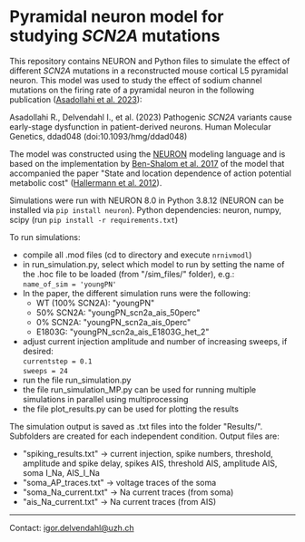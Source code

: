 # Pyramidal neuron model for studying ***SCN2A*** mutations

This repository contains NEURON and Python files to simulate the effect of 
different *SCN2A* mutations in a reconstructed mouse cortical L5 pyramidal neuron. This model was used to study the effect of sodium channel mutations on the firing rate of a pyramidal neuron in the following publication ([Asadollahi et al. 2023](https://doi.org/10.1093/hmg/ddad048)): 

Asadollahi R., Delvendahl I., et al. (2023) Pathogenic *SCN2A* variants cause early-stage dysfunction in patient-derived neurons. Human Molecular Genetics, ddad048 (doi:10.1093/hmg/ddad048)

The model was constructed using the [NEURON](https://neuron.yale.edu/) modeling language and is based on the implementation by 
[Ben-Shalom et al. 2017](http://dx.doi.org/10.1016/j.biopsych.2017.01.009) 
of the model that accompanied the paper "State and
location dependence of action potential metabolic 
cost" ([Hallermann et al. 2012](http://dx.doi.org/10.1038/nn.3132)).
  
Simulations were run with NEURON 8.0 in Python 3.8.12 (NEURON can be installed via `pip install neuron`). Python dependencies: neuron, numpy, scipy (run `pip install -r requirements.txt`)

To run simulations:  
* compile all .mod files (cd to directory and execute `nrnivmodl`)
* in run_simulation.py, select which model to run by setting the name of the .hoc file to be loaded (from "/sim_files/" folder), e.g.:  
  `name_of_sim = 'youngPN'`
* In the paper, the different simulation runs were the following:
  * WT (100% SCN2A): "youngPN"
  * 50% SCN2A: "youngPN_scn2a_ais_50perc"
  * 0% SCN2A: "youngPN_scn2a_ais_0perc"
  * E1803G: "youngPN_scn2a_ais_E1803G_het_2"
* adjust current injection amplitude and number of increasing sweeps, if desired:  
  `currentstep = 0.1`  
  `sweeps = 24`
* run the file run_simulation.py
* the file run_simulation_MP.py can be used for running multiple simulations in parallel using multiprocessing
* the file plot_results.py can be used for plotting the results

The simulation output is saved as .txt files into the folder "Results/". Subfolders are created for each independent condition. Output files are:
* "spiking_results.txt" -> current injection, spike numbers, threshold, amplitude and spike delay, spikes AIS, threshold AIS, amplitude AIS, soma I_Na, AIS_I_Na
* "soma_AP_traces.txt" -> voltage traces of the soma
* "soma_Na_current.txt" -> Na current traces (from soma)
* "ais_Na_current.txt"  -> Na current traces (from AIS)
  
  
---  
Contact:
igor.delvendahl@uzh.ch